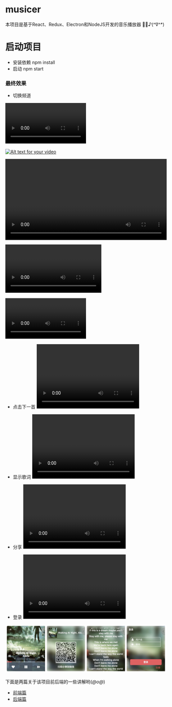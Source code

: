 # musicer
本项目是基于React、Redux、Electron和NodeJS开发的音乐播放器 🎵🎵♪(^∇^*)

# 启动项目
* 安装依赖 npm install
* 启动 npm start


### 最终效果

* 切换频道

<video src="https://github.com/abigaleypc/wxapp-demo/blob/master/wxapp.mp4?raw=true" controls="controls" autoplay="autoplay" loop="loop" style="width:50%;">
</video>

[![Alt text for your video](https://img.youtube.com/vi/T-D1KVIuvjA/0.jpg)](http://www.youtube.com/watch?v=T-D1KVIuvjA)

  <video  style="display:block; width:100%; height:auto;" autoplay controls loop="loop">
       <source src="https://github.com/abigaleypc/musicer/blob/master/video/channels.mp4?raw=true" type="video/mp4" />
   </video>

<video src="https://github.com/abigaleypc/musicer/blob/master/video/channels.mp4?raw=true" controls preload></video>

<video src="https://github.com/abigaleypc/musicer/blob/master/video/channels.mp4?raw=true" controls="controls" autoplay="autoplay" loop="loop" style="width:50%;">
</video>


* 点击下一首
<video src="./video/next.mp4" width="320" height="200" controls preload></video>

* 显示歌词
<video src="./video/lyric.mp4" width="320" height="200" controls preload antoPlay></video>

* 分享
<video src="./video/share.mp4" width="320" height="200" controls preload antoPlay></video>

* 登录
<video src="./video/login.mp4" width="320" height="200" controls preload antoPlay></video>

![效果图](https://raw.githubusercontent.com/abigaleypc/Musicer/master/musicer.jpg)


下面是两篇关于该项目前后端的一些讲解哟(*@ο@*) 

* [前端篇](https://abigaleyu.co/2018/02/22/musicer/)
* [后端篇](https://abigaleyu.co/2018/03/14/musicer-backend/)
